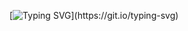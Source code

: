 [![Typing SVG](https://readme-typing-svg.herokuapp.com?font=Monaco&size=30&duration=7000&background=E4E4E400&lines=Hey+I'm+maharaja!;I'm+a+self+taught+Web+Dev;I+am+interested+in;Web+Development+and+AI.;A+big+fan+of+Football...)](https://git.io/typing-svg)
